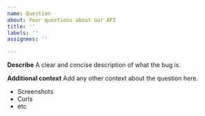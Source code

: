 ```yaml
---
name: Question
about: Your questions about our API
title: ''
labels: ''
assignees: ''

---
```


**Describe**
A clear and concise description of what the bug is.

**Additional context**
Add any other context about the question here.
- Screenshots
- Curls
- etc
